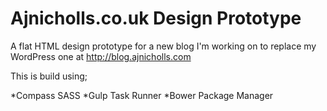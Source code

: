# Ajnicholls.co.uk Design Prototype

A flat HTML design prototype for a new blog I'm working on to replace my WordPress one at http://blog.ajnicholls.com

This is build using;

*Compass SASS
*Gulp Task Runner
*Bower Package Manager

